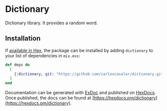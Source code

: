 # Dictionary

Dictionary library. It provides a random word.

## Installation

If [available in Hex](https://hex.pm/docs/publish), the package can be installed
by adding `dictionary` to your list of dependencies in `mix.exs`:

```elixir
def deps do
  [
    {:dictionary, git: "https://github.com/carloscasalar/dictionary.git", tag: "1.0.0"}
  ]
end
```

Documentation can be generated with [ExDoc](https://github.com/elixir-lang/ex_doc)
and published on [HexDocs](https://hexdocs.pm). Once published, the docs can
be found at [https://hexdocs.pm/dictionary](https://hexdocs.pm/dictionary).

